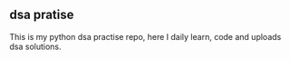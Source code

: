 ## dsa pratise

This is my python dsa practise repo, here I daily learn, code and uploads dsa solutions.
